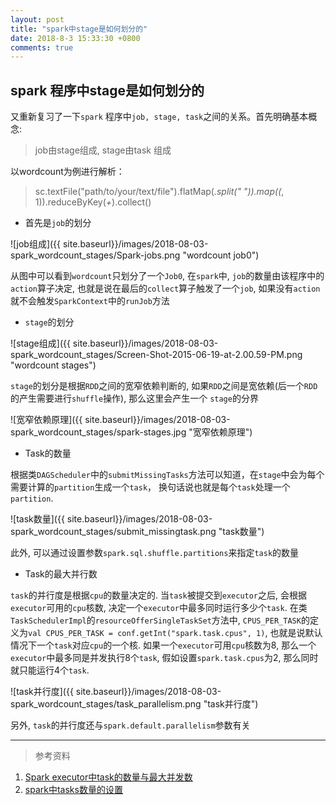 ```yaml
---
layout: post
title: "spark中stage是如何划分的"
date: 2018-8-3 15:33:30 +0800
comments: true
---
```


## spark 程序中stage是如何划分的

又重新复习了一下`spark` 程序中`job, stage, task`之间的关系。首先明确基本概念:

> job由stage组成, stage由task 组成

以wordcount为例进行解析：

> sc.textFile("path/to/your/text/file").flatMap(_.split(" ")).map((_, 1)).reduceByKey(_+_).collect()

* 首先是`job`的划分

![job组成]({{ site.baseurl}}/images/2018-08-03-spark_wordcount_stages/Spark-jobs.png "wordcount job0")

从图中可以看到`wordcount`只划分了一个`Job0`, 在`spark`中, `job`的数量由该程序中的`action`算子决定,
也就是说在最后的`collect`算子触发了一个`job`, 如果没有`action`就不会触发`SparkContext`中的`runJob`方法

* `stage`的划分

![stage组成]({{ site.baseurl}}/images/2018-08-03-spark_wordcount_stages/Screen-Shot-2015-06-19-at-2.00.59-PM.png "wordcount stages")

`stage`的划分是根据`RDD`之间的宽窄依赖判断的, 如果`RDD`之间是宽依赖(后一个`RDD`的产生需要进行`shuffle`操作), 那么这里会产生一个
`stage`的分界

![宽窄依赖原理]({{ site.baseurl}}/images/2018-08-03-spark_wordcount_stages/spark-stages.jpg "宽窄依赖原理")

* Task的数量

根据类`DAGScheduler`中的`submitMissingTasks`方法可以知道，在`stage`中会为每个需要计算的`partition`生成一个`task`，
换句话说也就是每个`task`处理一个`partition`.

![task数量]({{ site.baseurl}}/images/2018-08-03-spark_wordcount_stages/submit_missingtask.png "task数量")

此外, 可以通过设置参数`spark.sql.shuffle.partitions`来指定`task`的数量

* Task的最大并行数

`task`的并行度是根据`cpu`的数量决定的. 当`task`被提交到`executor`之后, 会根据`executor`可用的`cpu`核数, 
决定一个`executor`中最多同时运行多少个`task`. 在类`TaskSchedulerImpl`的`resourceOfferSingleTaskSet`方法中, 
`CPUS_PER_TASK`的定义为`val CPUS_PER_TASK = conf.getInt("spark.task.cpus", 1)`, 也就是说默认情况下一个`task`对应`cpu`的一个核. 
如果一个`executor`可用`cpu`核数为8, 那么一个`executor`中最多同是并发执行8个`task`, 假如设置`spark.task.cpus`为2, 
那么同时就只能运行4个`task`.

![task并行度]({{ site.baseurl}}/images/2018-08-03-spark_wordcount_stages/task_parallelism.png "task并行度")

另外, `task`的并行度还与`spark.default.parallelism`参数有关

***

> 参考资料

1. [Spark executor中task的数量与最大并发数](https://www.jianshu.com/p/7c9b08a74de1)
2. [spark中tasks数量的设置](https://blog.csdn.net/mask1188/article/details/52013828)